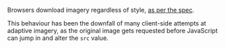 Browsers download imagery regardless of style, [as per the spec](http://www.whatwg.org/specs/web-apps/current-work/multipage/embedded-content-1.html#dfnReturnLink-0).

This behaviour has been the downfall of many client-side attempts at adaptive imagery, as the original image gets requested before JavaScript can jump in and alter the `src` value.